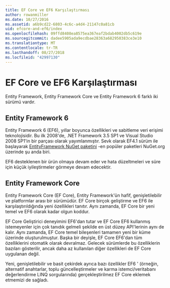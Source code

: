 ```yaml
---
title: EF Core ve EF6 Karşılaştırması
author: rowanmiller
ms.date: 10/27/2016
ms.assetid: a6b9cd22-6803-4c6c-a4d4-21147c0a81cb
uid: efcore-and-ef6/index
ms.openlocfilehash: 09ffd8408ea8575ea367eaf2bdab4002db5c619e
ms.sourcegitcommit: dadee5905ada9ecdbae28363a682950383ce3e10
ms.translationtype: MT
ms.contentlocale: tr-TR
ms.lasthandoff: 08/27/2018
ms.locfileid: "42997130"
---
```

# <a name="compare-ef-core--ef6"></a>EF Core ve EF6 Karşılaştırması

Entity Framework, Entity Framework Core ve Entity Framework 6 farklı iki sürümü vardır.

## <a name="entity-framework-6"></a>Entity Framework 6

Entity Framework 6 (EF6), yıllar boyunca özellikleri ve sabitleme veri erişimi teknolojisidir. Bu ilk 2008'de, .NET Framework 3.5 SP1 ve Visual Studio 2008 SP1'in bir parçası olarak yayımlanmıştır. Sevk olarak EF4.1 sürüm ile başlayarak [EntityFramework NuGet paketini](https://www.nuget.org/packages/EntityFramework/) -en popüler paketleri NuGet.org üzerinde şu anda biri.

EF6 desteklenen bir ürün olmaya devam eder ve hata düzeltmeleri ve süre için küçük iyileştirmeler görmeye devam edecektir.

## <a name="entity-framework-core"></a>Entity Framework Core

Entity Framework Core (EF Core), Entity Framework'ün hafif, genişletilebilir ve platformlar arası bir sürümüdür. EF Core birçok geliştirme ve EF6 ile karşılaştırıldığında yeni özellikleri tanıtır. Aynı zamanda, EF Core bir yeni temel ve EF6 olarak kadar olgun koddur.

EF Core Geliştirici deneyimini EF6'dan tutar ve EF Core EF6 kullanmış istemeyenler için çok tanıdık gelmeli şekilde en üst düzey API'lerinin aynı de kalır. Aynı zamanda, EF Core temel bileşenleri tamamen yeni bir küme üzerinde oluşturulmuştur. Başka bir deyişle, EF Core EF6'dan tüm özelliklerini otomatik olarak devralmaz. Gelecek sürümlerde bu özelliklerin bazıları gösterilir, ancak daha az kullanılan diğer özellikleri de EF Core uygulanan değil.

Yeni, genişletilebilir ve basit çekirdek ayrıca bazı özellikler EF6 ' (örneğin, alternatif anahtarlar, toplu güncelleştirmeler ve karma istemci/veritabanı değerlendirme LINQ sorgularında) gerçekleştirilmez EF Core eklemek etmemizi de sağladı.
